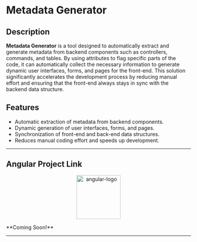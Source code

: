 # Metadata Generator

## Description

**Metadata Generator** is a tool designed to automatically extract and generate metadata from backend components such as controllers, commands, and tables. By using attributes to flag specific parts of the code, it can automatically collect the necessary information to generate dynamic user interfaces, forms, and pages for the front-end. This solution significantly accelerates the development process by reducing manual effort and ensuring that the front-end always stays in sync with the backend data structure.

## Features

- Automatic extraction of metadata from backend components.
- Dynamic generation of user interfaces, forms, and pages.
- Synchronization of front-end and back-end data structures.
- Reduces manual coding effort and speeds up development.

---

## Angular Project Link

<p align="center">
  <img src="adev/src/assets/images/press-kit/angular_icon_gradient.gif" alt="angular-logo" width="120px" height="120px"/>
</p>
**Coming Soon!**

---
